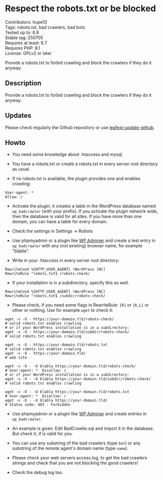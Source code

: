 #  Respect the robots.txt or be blocked

Contributors: hupe13    
Tags: robots.txt, bad crawlers, bad bots  
Tested up to: 6.8  
Stable tag: 250705     
Requires at least: 6.7     
Requires PHP: 8.1     
License: GPLv2 or later

Provide a robots.txt to forbid crawling and block the crawlers if they do it anyway.

## Description

Provide a robots.txt to forbid crawling and block the crawlers if they do it anyway.

## Updates

Please check regularly the Github repository or use [leafext-update-github](https://github.com/hupe13/leafext-update-github).

## Howto

* You need some knowledge about .htaccess and mysql.

* You have a robots.txt or create a robots.txt in every server root directory as usual.

* If no robots.txt is available, the plugin provides one and enables crawling:
````
User-agent: *
Allow: /
````

* Activate the plugin, it creates a table in the WordPress database named `wp_badcrawler` (with your prefix). If you activate the plugin network wide, then the database is valid for all sites. If you have more than one domain, you can have a table for every domain.

* Check the settings in Settings -> Robots

* Use phpmyadmin or a plugin like [WP Adminer](https://wordpress.org/plugins/pexlechris-adminer/) and create a test entry in `wp_badcrawler` with any (not existing) browser name, for example "blabla".

* Write in your .htaccess in every server root directory:
````
RewriteCond %{HTTP_USER_AGENT} !WordPress [NC]
RewriteRule ^robots.txt$ /robots-check/
````

* If your installation is in a subdirectory, specify this as well.
````
RewriteCond %{HTTP_USER_AGENT} !WordPress [NC]
RewriteRule ^robots.txt$ /subdir/robots-check/
````

* Please check, if you need some flags in RewriteRule: `[R]` or `[R,L]` or other or nothing. Use for example `wget` to check it:
````
wget -v -O - https://your-domain.tld/robots-check/                    # valid robots.txt enables crawling
# or if your WordPress installation is in a subdirectory:
wget -v -O - https://your-domain.tld/subdir/robots-check/             # valid robots.txt enables crawling
````
````
wget -v -O - https://your-domain.tld/robots.txt                       # valid robots.txt enables crawling
wget -v -O - https://your-domain.tld/                                 # web site
````
````
wget -v -O - -U blabla https://your-domain.tld/robots-check/          # User-agent: *  Disallow: /
# or if your WordPress installation is in a subdirectory:
wget -v -O - -U blabla https://your-domain.tld/subdir/robots-check/   # valid robots.txt enables crawling
````
````
wget -v -O - -U blabla https://your-domain.tld/robots.txt             # User-agent: *  Disallow: /
wget -v -O - -U blabla https://your-domain.tld/                       # Status code: 403 - Forbidden
````

* Use phpmyadmin or a plugin like [WP Adminer](https://wordpress.org/plugins/pexlechris-adminer/) and create entries in `wp_badcrawler`.

* An example is given. Edit BadCrawler.sql and import it in the database. But check it, if is valid for you.

* You can use any substring of the bad crawlers (type `bot`) or any substring of the remote agent's domain name (type `name`).

* Please check your web servers access.log, to get the bad crawlers strings and check that you are not blocking the good crawlers!

* Check the debug log too.

